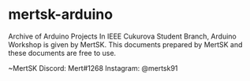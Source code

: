 # mertsk-arduino
Archive of Arduino Projects
In IEEE Cukurova Student Branch, Arduino Workshop is given by MertSK. This documents prepared by MertSK and these documents are free to use.


~MertSK
Discord: Mert#1268
Instagram: @mertsk91

